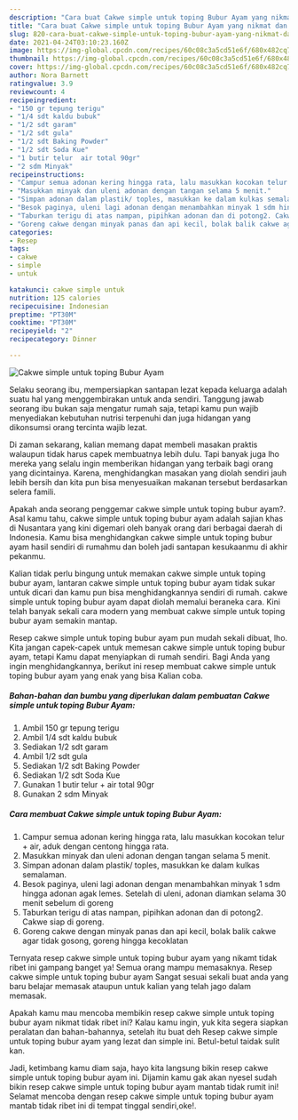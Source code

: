 ```yaml
---
description: "Cara buat Cakwe simple untuk toping Bubur Ayam yang nikmat dan Mudah Dibuat"
title: "Cara buat Cakwe simple untuk toping Bubur Ayam yang nikmat dan Mudah Dibuat"
slug: 820-cara-buat-cakwe-simple-untuk-toping-bubur-ayam-yang-nikmat-dan-mudah-dibuat
date: 2021-04-24T03:10:23.160Z
image: https://img-global.cpcdn.com/recipes/60c08c3a5cd51e6f/680x482cq70/cakwe-simple-untuk-toping-bubur-ayam-foto-resep-utama.jpg
thumbnail: https://img-global.cpcdn.com/recipes/60c08c3a5cd51e6f/680x482cq70/cakwe-simple-untuk-toping-bubur-ayam-foto-resep-utama.jpg
cover: https://img-global.cpcdn.com/recipes/60c08c3a5cd51e6f/680x482cq70/cakwe-simple-untuk-toping-bubur-ayam-foto-resep-utama.jpg
author: Nora Barnett
ratingvalue: 3.9
reviewcount: 4
recipeingredient:
- "150 gr tepung terigu"
- "1/4 sdt kaldu bubuk"
- "1/2 sdt garam"
- "1/2 sdt gula"
- "1/2 sdt Baking Powder"
- "1/2 sdt Soda Kue"
- "1 butir telur  air total 90gr"
- "2 sdm Minyak"
recipeinstructions:
- "Campur semua adonan kering hingga rata, lalu masukkan kocokan telur + air, aduk dengan centong hingga rata."
- "Masukkan minyak dan uleni adonan dengan tangan selama 5 menit."
- "Simpan adonan dalam plastik/ toples, masukkan ke dalam kulkas semalaman."
- "Besok paginya, uleni lagi adonan dengan menambahkan minyak 1 sdm hingga adonan agak lemes. Setelah di uleni, adonan diamkan selama 30 menit sebelum di goreng"
- "Taburkan terigu di atas nampan, pipihkan adonan dan di potong2. Cakwe siap di goreng."
- "Goreng cakwe dengan minyak panas dan api kecil, bolak balik cakwe agar tidak gosong, goreng hingga kecoklatan"
categories:
- Resep
tags:
- cakwe
- simple
- untuk

katakunci: cakwe simple untuk 
nutrition: 125 calories
recipecuisine: Indonesian
preptime: "PT30M"
cooktime: "PT30M"
recipeyield: "2"
recipecategory: Dinner

---
```



![Cakwe simple untuk toping Bubur Ayam](https://img-global.cpcdn.com/recipes/60c08c3a5cd51e6f/680x482cq70/cakwe-simple-untuk-toping-bubur-ayam-foto-resep-utama.jpg)

Selaku seorang ibu, mempersiapkan santapan lezat kepada keluarga adalah suatu hal yang menggembirakan untuk anda sendiri. Tanggung jawab seorang ibu bukan saja mengatur rumah saja, tetapi kamu pun wajib menyediakan kebutuhan nutrisi terpenuhi dan juga hidangan yang dikonsumsi orang tercinta wajib lezat.

Di zaman  sekarang, kalian memang dapat membeli masakan praktis walaupun tidak harus capek membuatnya lebih dulu. Tapi banyak juga lho mereka yang selalu ingin memberikan hidangan yang terbaik bagi orang yang dicintainya. Karena, menghidangkan masakan yang diolah sendiri jauh lebih bersih dan kita pun bisa menyesuaikan makanan tersebut berdasarkan selera famili. 



Apakah anda seorang penggemar cakwe simple untuk toping bubur ayam?. Asal kamu tahu, cakwe simple untuk toping bubur ayam adalah sajian khas di Nusantara yang kini digemari oleh banyak orang dari berbagai daerah di Indonesia. Kamu bisa menghidangkan cakwe simple untuk toping bubur ayam hasil sendiri di rumahmu dan boleh jadi santapan kesukaanmu di akhir pekanmu.

Kalian tidak perlu bingung untuk memakan cakwe simple untuk toping bubur ayam, lantaran cakwe simple untuk toping bubur ayam tidak sukar untuk dicari dan kamu pun bisa menghidangkannya sendiri di rumah. cakwe simple untuk toping bubur ayam dapat diolah memalui beraneka cara. Kini telah banyak sekali cara modern yang membuat cakwe simple untuk toping bubur ayam semakin mantap.

Resep cakwe simple untuk toping bubur ayam pun mudah sekali dibuat, lho. Kita jangan capek-capek untuk memesan cakwe simple untuk toping bubur ayam, tetapi Kamu dapat menyiapkan di rumah sendiri. Bagi Anda yang ingin menghidangkannya, berikut ini resep membuat cakwe simple untuk toping bubur ayam yang enak yang bisa Kalian coba.

<!--inarticleads1-->

##### Bahan-bahan dan bumbu yang diperlukan dalam pembuatan Cakwe simple untuk toping Bubur Ayam:

1. Ambil 150 gr tepung terigu
1. Ambil 1/4 sdt kaldu bubuk
1. Sediakan 1/2 sdt garam
1. Ambil 1/2 sdt gula
1. Sediakan 1/2 sdt Baking Powder
1. Sediakan 1/2 sdt Soda Kue
1. Gunakan 1 butir telur + air total 90gr
1. Gunakan 2 sdm Minyak




<!--inarticleads2-->

##### Cara membuat Cakwe simple untuk toping Bubur Ayam:

1. Campur semua adonan kering hingga rata, lalu masukkan kocokan telur + air, aduk dengan centong hingga rata.
1. Masukkan minyak dan uleni adonan dengan tangan selama 5 menit.
1. Simpan adonan dalam plastik/ toples, masukkan ke dalam kulkas semalaman.
1. Besok paginya, uleni lagi adonan dengan menambahkan minyak 1 sdm hingga adonan agak lemes. Setelah di uleni, adonan diamkan selama 30 menit sebelum di goreng
1. Taburkan terigu di atas nampan, pipihkan adonan dan di potong2. Cakwe siap di goreng.
1. Goreng cakwe dengan minyak panas dan api kecil, bolak balik cakwe agar tidak gosong, goreng hingga kecoklatan




Ternyata resep cakwe simple untuk toping bubur ayam yang nikamt tidak ribet ini gampang banget ya! Semua orang mampu memasaknya. Resep cakwe simple untuk toping bubur ayam Sangat sesuai sekali buat anda yang baru belajar memasak ataupun untuk kalian yang telah jago dalam memasak.

Apakah kamu mau mencoba membikin resep cakwe simple untuk toping bubur ayam nikmat tidak ribet ini? Kalau kamu ingin, yuk kita segera siapkan peralatan dan bahan-bahannya, setelah itu buat deh Resep cakwe simple untuk toping bubur ayam yang lezat dan simple ini. Betul-betul taidak sulit kan. 

Jadi, ketimbang kamu diam saja, hayo kita langsung bikin resep cakwe simple untuk toping bubur ayam ini. Dijamin kamu gak akan nyesel sudah bikin resep cakwe simple untuk toping bubur ayam mantab tidak rumit ini! Selamat mencoba dengan resep cakwe simple untuk toping bubur ayam mantab tidak ribet ini di tempat tinggal sendiri,oke!.


